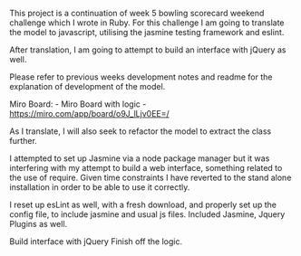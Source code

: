 This project is a continuation of week 5 bowling scorecard weekend challenge which I wrote in Ruby. For this challenge I am going to translate the model to javascript, utilising the jasmine testing framework and eslint.

After translation, I am going to attempt to build an interface with jQuery as well.

Please refer to previous weeks development notes and readme for the explanation of development of the model.

Miro Board: - Miro Board with logic
    - https://miro.com/app/board/o9J_lLjv0EE=/

As I translate, I will also seek to refactor the model to extract the class further.

I attempted to set up Jasmine via a node package manager but it was interfering with my attempt to build a web interface, something related to the use of require. Given time constraints I have reverted to the stand alone installation in order to be able to use it correctly.

<!-- Reset up Jasmine - web based, -->

I reset up esLint as well, with a fresh download, and properly set up the config file, to include jasmine and usual js files. Included Jasmine, Jquery Plugins as well.
<!-- Reset esLint -  -->

Build interface with jQuery
Finish off the logic.
